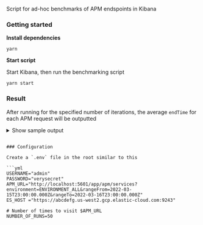 Script for ad-hoc benchmarks of APM endspoints in Kibana

### Getting started

**Install dependencies**

```
yarn
```

**Start script**

Start Kibana, then run the benchmarking script

```
yarn start
```

### Result

After running for the specified number of iterations, the average `endTime` for each APM request will be outputted

<details>
  <summary>Show sample output</summary>
  
  ```json
[
  {
    "name": "http://localhost:5601/internal/apm/sorted_and_filtered_services",
    "avgEndTime": 9862
  },
  {
    "name": "http://localhost:5601/internal/apm/services",
    "avgEndTime": 11744
  },
  {
    "name": "http://localhost:5601/internal/apm/services/detailed_statistics",
    "avgEndTime": 16135
  }
]
```
</details>

````

### Configuration

Create a `.env` file in the root similar to this

```yml
USERNAME="admin"
PASSWORD="verysecret"
APM_URL="http://localhost:5601/app/apm/services?environment=ENVIRONMENT_ALL&rangeFrom=2022-03-15T23:00:00.000Z&rangeTo=2022-03-16T23:00:00.000Z"
ES_HOST ="https://abcdefg.us-west2.gcp.elastic-cloud.com:9243"

# Number of times to visit $APM_URL
NUMBER_OF_RUNS=50
````
